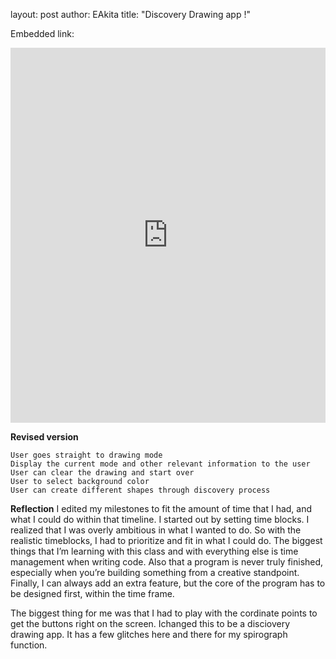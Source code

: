 layout: post
author: EAkita
title: "Discovery Drawing app !"

Embedded link:

<iframe src="https://trinket.io/embed/python/fe1aedae83" width="100%" height="600" frameborder="0" marginwidth="0" marginheight="0" allowfullscreen></iframe>


**Revised version**

    User goes straight to drawing mode
    Display the current mode and other relevant information to the user
    User can clear the drawing and start over
    User to select background color
    User can create different shapes through discovery process

**Reflection**
I edited my milestones to fit the amount of time that I had, and what I could do within that timeline. I started out by setting time blocks. I realized that I was overly ambitious in what I wanted to do. So with the realistic timeblocks, I had to prioritize and fit in what I could do. The biggest things that I’m learning with this class and with everything else is time management when writing code. Also that a program is never truly finished, especially when you’re building something from a creative standpoint. Finally, I can always add an extra feature, but the core of the program has to be designed first, within the time frame.

The biggest thing for me was that I had to play with the cordinate points to get the buttons right on the screen. Ichanged this to be a disciovery drawing app. It has a few glitches here and there for my spirograph function. 
